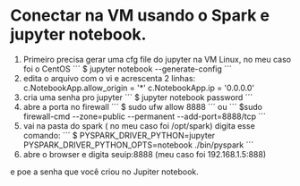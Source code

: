 # Conectar na VM usando o Spark e jupyter notebook.

1. Primeiro precisa gerar uma cfg file do jupyter na VM Linux, no meu caso foi o CentOS
´´´
$ jupyter notebook --generate-config
´´´
2. edita o arquivo com o vi e acrescenta 2 linhas:
c.NotebookApp.allow_origin = '*'
c.NotebookApp.ip = '0.0.0.0'
3. cria uma senha pro jupyter
´´´
$ jupyter notebook password
´´´
4. abre a porta no firewall
´´´
$ sudo ufw allow 8888
´´´
ou
´´´
$sudo firewall-cmd --zone=public --permanent --add-port=8888/tcp
´´´
5. vai na pasta do spark ( no meu caso foi /opt/spark) digita esse comando:
´´´
$ PYSPARK_DRIVER_PYTHON=jupyter PYSPARK_DRIVER_PYTHON_OPTS=notebook ./bin/pyspark
´´´
6. abre o browser e digita seuip:8888 (meu caso foi 192.168.1.5:888)

e poe a senha que você criou no Jupiter notebook.